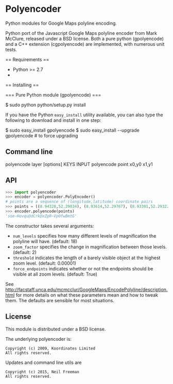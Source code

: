 Polyencoder
==========

Python modules for Google Maps polyline encoding.

Python port of the Javascript Google Maps polyline encoder from Mark McClure, released under a BSD license. Both a pure python (gpolyencode) and a C++ extension (cgpolyencode) are implemented, with numerous unit tests.

== Requirements ==

  * Python >= 2.7
  * 

== Installing ==

=== Pure Python module (gpolyencode) ===

  $ sudo python python/setup.py install

If you have the Python `easy_install` utility available, you can also type the following to download and install in one step:

  $ sudo easy_install gpolyencode
  $ sudo easy_install --upgrade gpolyencode    # to force upgrading

## Command line

polyencode layer [options] KEYS INPUT
polyencode point x0,y0 x1,y1

## API

````python
>>> import polyencoder
>>> encoder = polyencoder.PolyEncoder()
# points are a sequence of (longitude,latitude) coordinate pairs
>>> points = ((8.94328,52.29834), (8.93614,52.29767), (8.93301,52.29322), (8.93036,52.28938), (8.97475,52.27014),)
>>> encoder.polyencode(points)
'soe~Hovqu@dCrk@xZpR~VpOfwBmtG'
````

The constructor takes several arguments:
  * `num_levels` specifies how many different levels of magnification the polyline will have. (default: 18)
  * `zoom_factor` specifies the change in magnification between those levels. (default: 2)
  * `threshold` indicates the length of a barely visible object at the highest zoom level. (default: 0.00001)
  * `force_endpoints` indicates whether or not the endpoints should be visible at all zoom levels. (default: True)

See http://facstaff.unca.edu/mcmcclur/GoogleMaps/EncodePolyline/description.html for more details on what these parameters mean and how to tweak them. The defaults are sensible for most situations.

## License

This module is distributed under a BSD license.

The underlying polyencoder is:
```
Copyright (c) 2009, Koordinates Limited
All rights reserved.
```

Updates and command line utils are
```
Copyright (c) 2015, Neil Freeman
All rights reserved.
```
